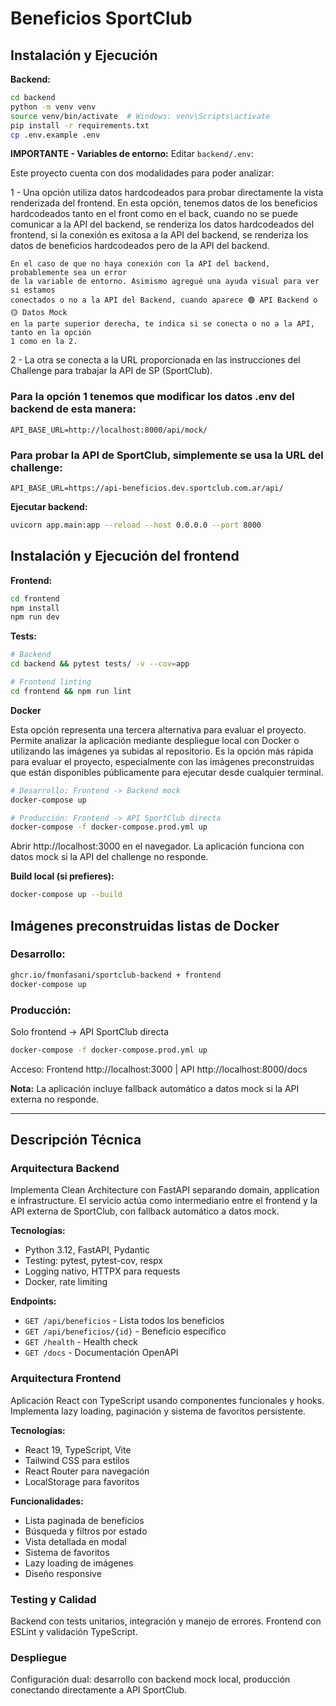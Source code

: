 # Beneficios SportClub

## Instalación y Ejecución

**Backend:**
```bash
cd backend
python -m venv venv
source venv/bin/activate  # Windows: venv\Scripts\activate
pip install -r requirements.txt
cp .env.example .env
```

**IMPORTANTE - Variables de entorno:** Editar `backend/.env`:

Este proyecto cuenta con dos modalidades para poder analizar:

1 - Una opción utiliza datos hardcodeados para probar directamente la vista renderizada
    del frontend.
    En esta opción, tenemos datos de los beneficios hardcodeados tanto en el front como en
    el back, cuando no se puede comunicar a la API del backend, se renderiza los datos
    hardcodeados del frontend, si la conexión es exitosa a la API del backend, se renderiza
    los datos de beneficios hardcodeados pero de la API del backend.

    En el caso de que no haya conexión con la API del backend, probablemente sea un error
    de la variable de entorno. Asimismo agregué una ayuda visual para ver si estamos
    conectados o no a la API del Backend, cuando aparece 🟢 API Backend o 🟡 Datos Mock
    en la parte superior derecha, te indica si se conecta o no a la API, tanto en la opción
    1 como en la 2.

2 - La otra se conecta a la URL proporcionada en las instrucciones del Challenge para trabajar
    la API de SP (SportClub).

### Para la opción 1 tenemos que modificar los datos .env del backend de esta manera:
    API_BASE_URL=http://localhost:8000/api/mock/

### Para probar la API de SportClub, simplemente se usa la URL del challenge:
    API_BASE_URL=https://api-beneficios.dev.sportclub.com.ar/api/

**Ejecutar backend:**
```bash
uvicorn app.main:app --reload --host 0.0.0.0 --port 8000
```

## Instalación y Ejecución del frontend

**Frontend:**
```bash
cd frontend
npm install
npm run dev
```

**Tests:**
```bash
# Backend
cd backend && pytest tests/ -v --cov=app

# Frontend linting
cd frontend && npm run lint
```

**Docker**

Esta opción representa una tercera alternativa para evaluar el proyecto. Permite analizar
la aplicación mediante despliegue local con Docker o utilizando las imágenes ya subidas al repositorio.
Es la opción más rápida para evaluar el proyecto, especialmente con las imágenes preconstruidas
que están disponibles públicamente para ejecutar desde cualquier terminal.

```bash
# Desarrollo: Frontend -> Backend mock
docker-compose up

# Producción: Frontend -> API SportClub directa
docker-compose -f docker-compose.prod.yml up
```

Abrir http://localhost:3000 en el navegador. La aplicación funciona con datos mock si la API del challenge
no responde.

**Build local (si prefieres):**
```bash
docker-compose up --build
```

## Imágenes preconstruidas listas de Docker 

### Desarrollo:
```bash
ghcr.io/fmonfasani/sportclub-backend + frontend
docker-compose up
```

### Producción: 

Solo frontend -> API SportClub directa  
```bash
docker-compose -f docker-compose.prod.yml up
```

Acceso: Frontend http://localhost:3000 | API http://localhost:8000/docs

**Nota:** La aplicación incluye fallback automático a datos mock si la API externa no responde.

---

## Descripción Técnica

### Arquitectura Backend
Implementa Clean Architecture con FastAPI separando domain, application e infrastructure. 
El servicio actúa como intermediario entre el frontend y la API externa de SportClub, 
con fallback automático a datos mock.

**Tecnologías:**
- Python 3.12, FastAPI, Pydantic
- Testing: pytest, pytest-cov, respx
- Logging nativo, HTTPX para requests
- Docker, rate limiting

**Endpoints:**
- `GET /api/beneficios` - Lista todos los beneficios
- `GET /api/beneficios/{id}` - Beneficio específico  
- `GET /health` - Health check
- `GET /docs` - Documentación OpenAPI

### Arquitectura Frontend
Aplicación React con TypeScript usando componentes funcionales y hooks. 
Implementa lazy loading, paginación y sistema de favoritos persistente.

**Tecnologías:**
- React 19, TypeScript, Vite
- Tailwind CSS para estilos
- React Router para navegación
- LocalStorage para favoritos

**Funcionalidades:**
- Lista paginada de beneficios
- Búsqueda y filtros por estado
- Vista detallada en modal
- Sistema de favoritos
- Lazy loading de imágenes
- Diseño responsive

### Testing y Calidad
Backend con tests unitarios, integración y manejo de errores. 
Frontend con ESLint y validación TypeScript.

### Despliegue
Configuración dual: desarrollo con backend mock local, 
producción conectando directamente a API SportClub.

